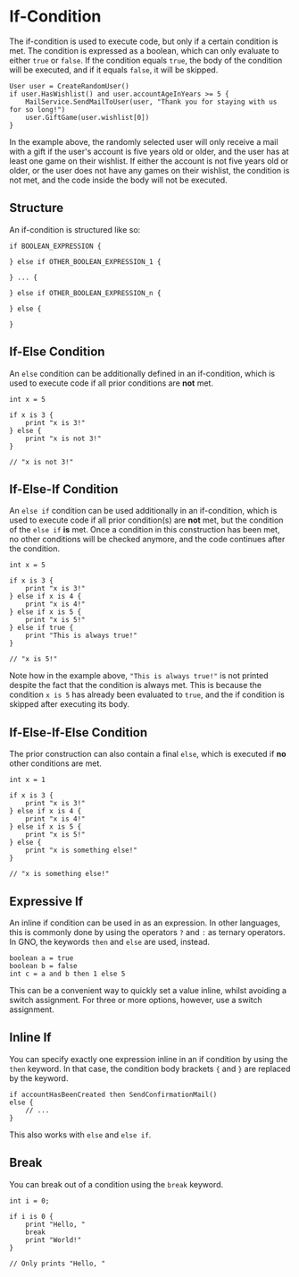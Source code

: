 # If-Condition

The if-condition is used to execute code, but only if a certain condition is met.
The condition is expressed as a boolean, which can only evaluate to either `true` or `false`.
If the condition equals `true`, the body of the condition will be executed, and if it equals
`false`, it will be skipped.

```gno
User user = CreateRandomUser()
if user.HasWishlist() and user.accountAgeInYears >= 5 {
    MailService.SendMailToUser(user, "Thank you for staying with us for so long!")
    user.GiftGame(user.wishlist[0])
}
```

In the example above, the randomly selected user will only receive a mail with a gift if the user's
account is five years old or older, and the user has at least one game on their wishlist. If either
the account is not five years old or older, or the user does not have any games on their wishlist,
the condition is not met, and the code inside the body will not be executed.

## Structure

An if-condition is structured like so:

```gno
if BOOLEAN_EXPRESSION {

} else if OTHER_BOOLEAN_EXPRESSION_1 {

} ... {

} else if OTHER_BOOLEAN_EXPRESSION_n {

} else {

}
```

## If-Else Condition

An `else` condition can be additionally defined in an if-condition, which is used to execute code
if all prior conditions are **not** met.

```gno
int x = 5

if x is 3 {
    print "x is 3!"
} else {
    print "x is not 3!"
}

// "x is not 3!"
```

## If-Else-If Condition

An `else if` condition can be used additionally in an if-condition, which is used to execute code
if all prior condition(s) are **not** met, but the condition of the `else if` **is** met. Once a
condition in this construction has been met, no other conditions will be checked anymore,
and the code continues after the condition.

```gno
int x = 5

if x is 3 {
    print "x is 3!"
} else if x is 4 {
    print "x is 4!"
} else if x is 5 {
    print "x is 5!"
} else if true {
    print "This is always true!"
}

// "x is 5!"
```

Note how in the example above, `"This is always true!"` is not printed despite the fact that the
condition is always met. This is because the condition `x is 5` has already been evaluated to
`true`, and the if condition is skipped after executing its body.

## If-Else-If-Else Condition

The prior construction can also contain a final `else`, which is executed if **no** other conditions
are met.

```gno
int x = 1

if x is 3 {
    print "x is 3!"
} else if x is 4 {
    print "x is 4!"
} else if x is 5 {
    print "x is 5!"
} else {
    print "x is something else!"
}

// "x is something else!"
```

## Expressive If

An inline if condition can be used in as an expression.
In other languages, this is commonly done by using the operators `?` and `:` as ternary operators.
In GNO, the keywords `then` and `else` are used, instead.

```gno
boolean a = true
boolean b = false
int c = a and b then 1 else 5
```

This can be a convenient way to quickly set a value inline, whilst avoiding a switch assignment.
For three or more options, however, use a switch assignment.

## Inline If

You can specify exactly one expression inline in an if condition by using the `then` keyword.
In that case, the condition body brackets `{` and `}` are replaced by the keyword.

```gno
if accountHasBeenCreated then SendConfirmationMail()
else {
    // ...
}
```

This also works with `else` and `else if`.

## Break

You can break out of a condition using the `break` keyword.

```gno
int i = 0;

if i is 0 {
    print "Hello, "
    break
    print "World!"
}

// Only prints "Hello, "
```
